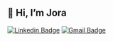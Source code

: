 
## 👋 Hi, I’m Jora

[![Linkedin Badge](https://img.shields.io/badge/-Jorasinghr-blue?style=flat-square&logo=Linkedin&logoColor=white&link=https://www.linkedin.com/in/jorarandhawa/)](https://www.linkedin.com/in/jorarandhawa/)
[![Gmail Badge](https://img.shields.io/badge/-jorasinghr@gmail.com-c14438?style=flat-square&logo=Gmail&logoColor=white&link=mailto:jorasinghr@gmail.com)](mailto:jorasinghr@gmail.com)

<!--- 
- 👀 I’m interested in ...
- 🌱 I’m currently learning ...
- 💞️ I’m looking to collaborate on ...
- 📫 How to reach me ...

jorasinghr/jorasinghr is a ✨ special ✨ repository because its `README.md` (this file) appears on your GitHub profile.
You can click the Preview link to take a look at your changes.
--->

